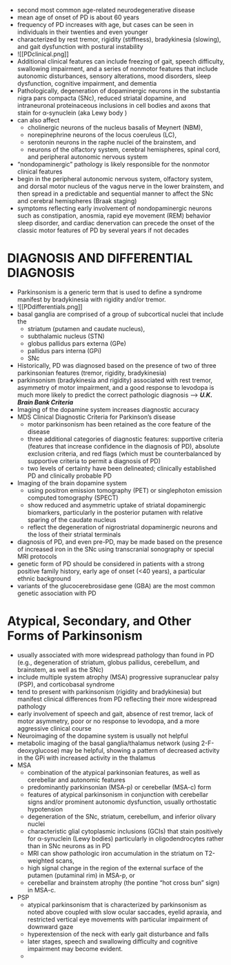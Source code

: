 - second most common age-related neurodegenerative disease
- mean age of onset of PD is about 60 years
- frequency of PD increases with age, but cases can be seen in individuals in their twenties and even younger
- characterized by rest tremor, rigidity (stiffness), bradykinesia (slowing), and gait dysfunction with postural instability
- ![[PDclinical.png]]
- Additional clinical features can include freezing of gait, speech difficulty, swallowing impairment, and a series of nonmotor features that include autonomic disturbances, sensory alterations, mood disorders, sleep dysfunction, cognitive impairment, and dementia
- Pathologically, degeneration of dopaminergic neurons in the substantia nigra pars compacta (SNc), reduced striatal dopamine, and intraneuronal proteinaceous inclusions in cell bodies and axons that stain for α-synuclein (aka Lewy body )
- can also affect 
    - cholinergic neurons of the nucleus basalis of Meynert (NBM), 
    - norepinephrine neurons of the locus coeruleus (LC), 
    - serotonin neurons in the raphe nuclei of the brainstem, and 
    - neurons of the olfactory system, cerebral hemispheres, spinal cord, and peripheral autonomic nervous system
- “nondopaminergic” pathology is likely responsible for the nonmotor clinical features
- begin in the peripheral autonomic nervous system, olfactory system, and dorsal motor nucleus of the vagus nerve in the lower brainstem, and then spread in a predictable and sequential manner to affect the SNc and cerebral hemispheres (Braak staging)
- symptoms reflecting early involvement of nondopaminergic neurons such as constipation, anosmia, rapid eye movement (REM) behavior sleep disorder, and cardiac denervation can precede the onset of the classic motor features of PD by several years if not decades
# DIAGNOSIS AND DIFFERENTIAL DIAGNOSIS
- Parkinsonism is a generic term that is used to define a syndrome manifest by bradykinesia with rigidity and/or tremor.
- ![[PDdifferentials.png]]
- basal ganglia are comprised of a group of subcortical nuclei that include the 
    - striatum (putamen and caudate nucleus),
    - subthalamic nucleus (STN) 
    - globus pallidus pars externa (GPe)
    - pallidus pars interna (GPi)
    - SNc
- Historically, PD was diagnosed based on the presence of two of three parkinsonian features (tremor, rigidity, bradykinesia)
- parkinsonism (bradykinesia and rigidity) associated with rest tremor, asymmetry of motor impairment, and a good response to levodopa is much more likely to predict the correct pathologic diagnosis —> ***U.K. Brain Bank Criteria*** 
- Imaging of the dopamine system increases diagnostic accuracy
- MDS Clinical Diagnostic Criteria for Parkinson’s disease
    - motor parkinsonism has been retained as the core feature of the disease
    - three additional categories of diagnostic features: supportive criteria (features that increase confidence in the diagnosis of PD), absolute exclusion criteria, and red flags (which must be counterbalanced by supportive criteria to permit a diagnosis of PD)
    - two levels of certainty have been delineated; clinically established PD and clinically probable PD
- Imaging of the brain dopamine system
    - using positron emission tomography (PET) or singlephoton emission computed tomography (SPECT)
    - show reduced and asymmetric uptake of striatal dopaminergic biomarkers, particularly in the posterior putamen with relative sparing of the caudate nucleus
    - reflect the degeneration of nigrostriatal dopaminergic neurons and the loss of their striatal terminals
- diagnosis of PD, and even pre-PD, may be made based on the presence of increased iron in the SNc using transcranial sonography or special MRI protocols 
- genetic form of PD should be considered in patients with a strong positive family history, early age of onset (<40 years), a particular ethnic background
- variants of the glucocerebrosidase gene (GBA) are the most common genetic association with PD
# Atypical, Secondary, and Other Forms of Parkinsonism
- usually associated with more widespread pathology than found in PD (e.g., degeneration of striatum, globus pallidus, cerebellum, and brainstem, as well as the SNc)
- include multiple system atrophy (MSA) progressive supranuclear palsy (PSP), and corticobasal syndrome
- tend to present with parkinsonism (rigidity and bradykinesia) but manifest clinical differences from PD reflecting their more widespread pathology
- early involvement of speech and gait, absence of rest tremor, lack of motor asymmetry, poor or no response to levodopa, and a more aggressive clinical course
- Neuroimaging of the dopamine system is usually not helpful
- metabolic imaging of the basal ganglia/thalamus network (using 2-F-deoxyglucose) may be helpful, showing a pattern of decreased activity in the GPi with increased activity in the thalamus
- MSA 
    - combination of the atypical parkinsonian features, as well as cerebellar and autonomic features
    - predominantly parkinsonian (MSA-p) or cerebellar (MSA-c) form
    - features of atypical parkinsonism in conjunction with cerebellar signs and/or prominent autonomic dysfunction, usually orthostatic hypotension
    - degeneration of the SNc, striatum, cerebellum, and inferior olivary nuclei
    - characteristic glial cytoplasmic inclusions (GCIs) that stain positively for α-synuclein (Lewy bodies) particularly in oligodendrocytes rather than in SNc neurons as in PD
    - MRI can show pathologic iron accumulation in the striatum on T2-weighted scans,
    - high signal change in the region of the external surface of the putamen (putaminal rim) in MSA-p, or 
    - cerebellar and brainstem atrophy (the pontine “hot cross bun” sign) in MSA-c.
- PSP
    - atypical parkinsonism that is characterized by parkinsonism as noted above coupled with slow ocular saccades, eyelid apraxia, and restricted vertical eye movements with particular impairment of downward gaze
    - hyperextension of the neck with early gait disturbance and falls
    - later stages, speech and swallowing difficulty and cognitive impairment may become evident.
    - 

